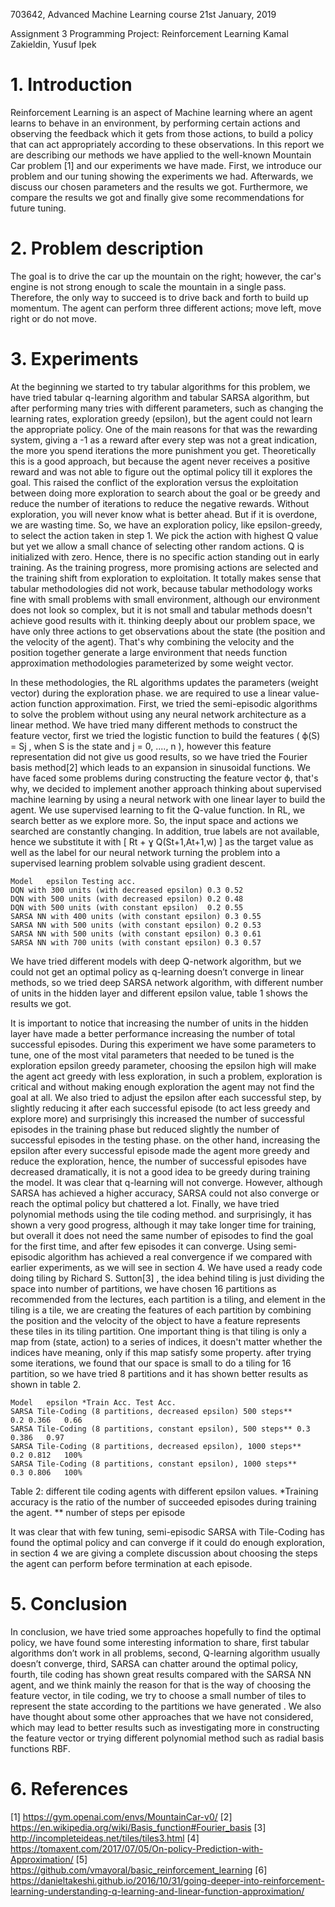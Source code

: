 703642, Advanced Machine Learning course	  				       21st January, 2019

Assignment 3
Programming Project: Reinforcement Learning
Kamal Zakieldin, Yusuf Ipek


# 1.	Introduction
Reinforcement Learning is an aspect of Machine learning where an agent learns to behave in an environment, by performing certain actions and observing the feedback which it gets from those actions, to build a policy that can act appropriately according to these observations.
In this report we are describing our methods we have applied to the well-known Mountain Car problem [1] and our experiments we have made. First, we introduce our problem and our tuning showing the experiments we had. Afterwards, we discuss our chosen parameters and the results we got. Furthermore, we compare the results we got and finally give some recommendations for future tuning.

# 2.	Problem description
The goal is to drive the car up the mountain on the right; however, the car's engine is not strong enough to scale the mountain in a single pass. Therefore, the only way to succeed is to drive back and forth to build up momentum.
The agent can perform three different actions; move left, move right or do not move.

								    
# 3.	Experiments
At the beginning we started to try tabular algorithms for this problem, we have tried tabular q-learning algorithm and tabular SARSA algorithm, but after performing many tries with different parameters, such as changing the learning rates, exploration greedy (epsilon), but the agent could not learn the appropriate policy.
One of the main reasons for that was the rewarding system, giving a -1 as a reward after every step was not a great indication, the more you spend iterations the more punishment you get. Theoretically this is a good approach, but because the agent never receives a positive reward and was not able to figure out the optimal policy till it explores the goal.
This raised the conflict of the exploration versus the exploitation between doing more exploration to search about the goal or be greedy and reduce the number of iterations to reduce the negative rewards. Without exploration, you will never know what is better ahead. But if it is overdone, we are wasting time. So, we have an exploration policy, like epsilon-greedy, to select the action taken in step 1. We pick the action with highest Q value but yet we allow a small chance of selecting other random actions. Q is initialized with zero. Hence, there is no specific action standing out in early training. As the training progress, more promising actions are selected and the training shift from exploration to exploitation.
It totally makes sense that tabular methodologies did not work, because tabular methodology works fine with small problems with small environment, although our environment does not look so complex, but it is not small and tabular methods doesn't achieve good results with it. thinking deeply about our problem space, we have only three actions to get observations about the state (the position and the velocity of the agent). 
That's why combining the velocity and the position together generate a large environment that needs function approximation methodologies parameterized by some weight vector.

In these methodologies, the RL algorithms updates the parameters (weight vector) during the exploration phase. we are required to use a linear value-action function approximation. 
First, we tried the semi-episodic algorithms to solve the problem without using any neural network architecture as a linear method.
We have tried many different methods to construct the feature vector, first we tried the logistic function to build the features ( ϕ(S) = Sj , when S is the state and j = 0, ...., n ), however this feature representation did not give us good results, so we have tried the  Fourier basis method[2] which leads to an expansion in sinusoidal functions.
We have faced some problems during constructing the feature vector ϕ, that's why, we decided to implement another approach thinking about supervised machine learning by using a neural network with one linear layer to build the agent. 
We use supervised learning to fit the Q-value function. In RL, we search better as we explore more. So, the input space and actions we searched are constantly changing. In addition, true labels are not available, hence we substitute it with [  Rt +  ɣ Q(St+1,At+1,w)   ] as the target value as well as the label for our neural network turning the problem into a supervised learning problem solvable using gradient descent.

	Model	epsilon	Testing acc.
	DQN with 300 units (with decreased epsilon)	0.3	0.52 
	DQN with 500 units (with decreased epsilon)	0.2	0.48
	DQN with 500 units (with constant epsilon)	0.2	0.55 
	SARSA NN with 400 units (with constant epsilon)	0.3	0.55 
	SARSA NN with 500 units (with constant epsilon)	0.2	0.53 
	SARSA NN with 500 units (with constant epsilon)	0.3	0.61 
	SARSA NN with 700 units (with constant epsilon)	0.3	0.57

We have tried different models with deep Q-network algorithm, but we could not get an optimal policy as q-learning doesn’t converge in linear methods, so we tried deep SARSA network algorithm, with different number of units in the hidden layer and different epsilon value, table 1 shows the results we got.

It is important to notice that increasing the number of units in the hidden layer have made a better performance increasing the number of total successful episodes.
During this experiment we have some parameters to tune, one of the most vital parameters that needed to be tuned is the exploration epsilon greedy parameter, choosing the epsilon high will make the agent act greedy with less exploration, in such a problem, exploration is critical and without making enough exploration the agent may not find the goal at all. 
We also tried to adjust the epsilon after each successful step, by slightly reducing it after each successful episode (to act less greedy and explore more) and surprisingly this increased the number of successful episodes in the training phase but reduced slightly the number of successful episodes in the testing phase. on the other hand, increasing the epsilon after every successful episode made the agent more greedy and reduce the exploration, hence, the number of successful episodes have decreased dramatically, it is not a good idea to be greedy during training the model. 
It was clear that q-learning will not converge. However, although SARSA has achieved a higher accuracy, SARSA could not also converge or reach the optimal policy but chattered a lot.
Finally, we have tried polynomial methods using the tile coding method. and surprisingly, it has shown a very good progress, although it may take longer time for training, but overall it does not need the same number of episodes to find the goal for the first time, and after few episodes it can converge.
Using semi-episodic algorithm has achieved a real convergence if we compared with earlier experiments, as we will see in section 4. 
We have used a ready code doing tiling by Richard S. Sutton[3] , the idea behind tiling is just dividing the space into number of partitions, we have chosen 16 partitions as recommended from the lectures, each partition is a tiling, and element in the tiling is a tile, we are creating the features of each partition by combining the position and the velocity of the object to have a feature represents these tiles in its tiling partition. 
One important thing is that tiling is only a map from (state, action) to a series of indices, it doesn't matter whether the indices have meaning, only if this map satisfy some property. after trying some iterations, we found that our space is small to do a tiling for 16 partition, so we have tried 8 partitions and it has shown better results as shown in table 2.

	Model	epsilon	*Train Acc.	Test Acc.
	SARSA Tile-Coding (8 partitions, decreased epsilon) 500 steps** 	0.2	0.366	0.66 
	SARSA Tile-Coding (8 partitions, constant epsilon), 500 steps**	0.3	0.386	0.97
	SARSA Tile-Coding (8 partitions, decreased epsilon), 1000 steps**	0.2	0.812	100%
	SARSA Tile-Coding (8 partitions, constant epsilon), 1000 steps**	0.3	0.806	100%

Table 2: different tile coding agents with different epsilon values.
*Training accuracy is the ratio of the number of succeeded episodes during training the agent.
** number of steps per episode

It was clear that with few tuning, semi-episodic SARSA with Tile-Coding has found the optimal policy and can converge if it could do enough exploration, in section 4 we are giving a complete discussion about choosing the steps the agent can perform before termination at each episode. 

# 5.	Conclusion 
In conclusion, we have tried some approaches hopefully to find the optimal policy, we have found some interesting information to share, first tabular algorithms don’t work in all problems, second, Q-learning algorithm usually doesn’t converge, third, SARSA can chatter around the optimal policy, fourth, tile coding has shown great results compared with the SARSA NN agent, and we think mainly the reason for that is the way of choosing the feature vector, in tile coding, we try to choose a small number of tiles to represent the state according to the partitions we have generated . We also have thought about some other approaches that we have not considered, which may lead to better results such as investigating more in constructing the feature vector or trying different polynomial method such as radial basis functions RBF.
# 6.	References
[1] https://gym.openai.com/envs/MountainCar-v0/
[2] https://en.wikipedia.org/wiki/Basis_function#Fourier_basis 
[3] http://incompleteideas.net/tiles/tiles3.html 
[4] https://tomaxent.com/2017/07/05/On-policy-Prediction-with-Approximation/ 
[5] https://github.com/vmayoral/basic_reinforcement_learning 
[6] https://danieltakeshi.github.io/2016/10/31/going-deeper-into-reinforcement-learning-understanding-q-learning-and-linear-function-approximation/ 
